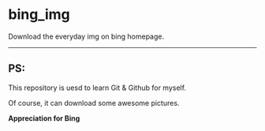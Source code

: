 # bing_img
Download the everyday img on bing homepage.

---
## PS:
This repository is uesd to learn Git & Github for myself.

Of course, it can download some awesome pictures.

**Appreciation for Bing**
